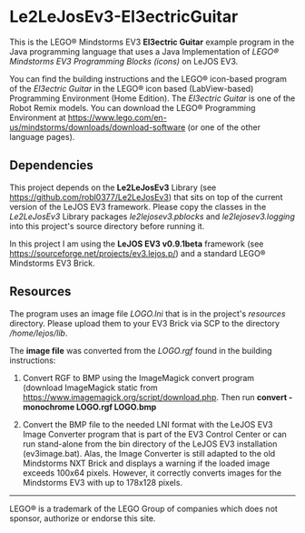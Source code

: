 # Le2LeJosEv3-El3ectricGuitar
This is the LEGO® Mindstorms EV3 **El3ectric Guitar** example program in the Java programming language that uses a Java Implementation of _LEGO® Mindstorms EV3 Programming Blocks (icons)_ on LeJOS EV3. 

You can find the building instructions and the LEGO® icon-based program of the _El3ectric Guitar_ in the LEGO® icon based (LabView-based) Programming Environment (Home Edition).
The _El3ectric Guitar_ is one of the Robot Remix models.
You can download the LEGO® Programming Environment at https://www.lego.com/en-us/mindstorms/downloads/download-software (or one of the other language pages).

## Dependencies
This project depends on the **Le2LeJosEv3** Library (see https://github.com/robl0377/Le2LeJosEv3) that sits on top of the current version of the LeJOS EV3 framework. 
Please copy the classes in the _Le2LeJosEv3_ Library packages _le2lejosev3.pblocks_ and _le2lejosev3.logging_ into this project's source directory before running it.

In this project I am using the **LeJOS EV3 v0.9.1beta** framework (see https://sourceforge.net/projects/ev3.lejos.p/) and a standard LEGO® Mindstorms EV3 Brick.

## Resources
The program uses an image file _LOGO.lni_ that is in the project's _resources_ directory. 
Please upload them to your EV3 Brick via SCP to the directory _/home/lejos/lib_.

The **image file** was converted from the _LOGO.rgf_ found in the building instructions:
1. Convert RGF to BMP using the ImageMagick convert program (download ImageMagick static from https://www.imagemagick.org/script/download.php.
Then run **convert -monochrome LOGO.rgf LOGO.bmp**

2. Convert the BMP file to the needed LNI format with the LeJOS EV3 Image Converter program that is part of the EV3 Control Center or can run stand-alone from the bin directory of the LeJOS EV3 installation (ev3image.bat). Alas, the Image Converter is still adapted to the old Mindstorms NXT Brick and displays a warning if the loaded image exceeds 100x64 pixels. However, it correctly converts images for the Mindstorms EV3 with up to 178x128 pixels.


---
LEGO® is a trademark of the LEGO Group of companies which does not sponsor, authorize or endorse this site.
